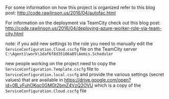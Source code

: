 For some information on how this project is organized refer to this blog post:
http://code.rawlinson.us/2016/04/autofac.html

For information on the deployment via TeamCity check out this blog post:
http://code.rawlinson.us/2016/04/deploying-azure-worker-role-via-team-city.html

note: if you add new settings to the role you need to manually edit the `ServiceConfiguration.Cloud.cscfg` file on the TeamCity server
`C:\Agent1\work\1daf6f8d35186a85\Aemis.Scheduler`

new people working on the project need to copy the `ServiceConfiguration.Template.cscfg` file to `ServiceConfiguration.local.cscfg` and provide the various settings (secret values) that are available
in https://drive.google.com/open?id=0B_yFuhOKqc0GMGt2bmZ4VzQ2OVU  which is a copy of the `ServiceConfiguration.Cloud.cscfg` file

